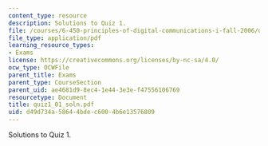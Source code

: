 ```yaml
---
content_type: resource
description: Solutions to Quiz 1.
file: /courses/6-450-principles-of-digital-communications-i-fall-2006/d49d734a58644bdec6004b6e13576809_quiz1_01_soln.pdf
file_type: application/pdf
learning_resource_types:
- Exams
license: https://creativecommons.org/licenses/by-nc-sa/4.0/
ocw_type: OCWFile
parent_title: Exams
parent_type: CourseSection
parent_uid: ae4681d9-8ec4-1e44-3e3e-f47556106769
resourcetype: Document
title: quiz1_01_soln.pdf
uid: d49d734a-5864-4bde-c600-4b6e13576809
---
```

Solutions to Quiz 1.